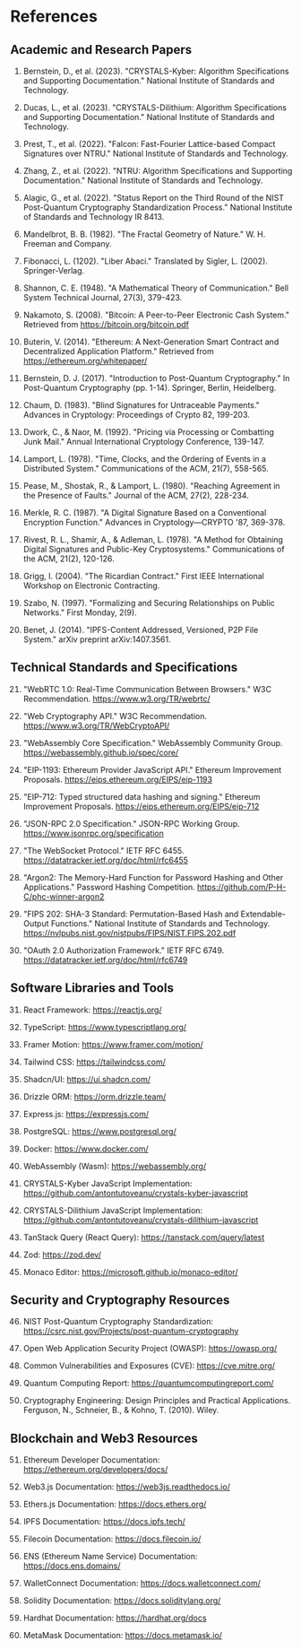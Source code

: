 # References

## Academic and Research Papers

1. Bernstein, D., et al. (2023). "CRYSTALS-Kyber: Algorithm Specifications and Supporting Documentation." National Institute of Standards and Technology.

2. Ducas, L., et al. (2023). "CRYSTALS-Dilithium: Algorithm Specifications and Supporting Documentation." National Institute of Standards and Technology.

3. Prest, T., et al. (2022). "Falcon: Fast-Fourier Lattice-based Compact Signatures over NTRU." National Institute of Standards and Technology.

4. Zhang, Z., et al. (2022). "NTRU: Algorithm Specifications and Supporting Documentation." National Institute of Standards and Technology.

5. Alagic, G., et al. (2022). "Status Report on the Third Round of the NIST Post-Quantum Cryptography Standardization Process." National Institute of Standards and Technology IR 8413.

6. Mandelbrot, B. B. (1982). "The Fractal Geometry of Nature." W. H. Freeman and Company.

7. Fibonacci, L. (1202). "Liber Abaci." Translated by Sigler, L. (2002). Springer-Verlag.

8. Shannon, C. E. (1948). "A Mathematical Theory of Communication." Bell System Technical Journal, 27(3), 379-423.

9. Nakamoto, S. (2008). "Bitcoin: A Peer-to-Peer Electronic Cash System." Retrieved from https://bitcoin.org/bitcoin.pdf

10. Buterin, V. (2014). "Ethereum: A Next-Generation Smart Contract and Decentralized Application Platform." Retrieved from https://ethereum.org/whitepaper/

11. Bernstein, D. J. (2017). "Introduction to Post-Quantum Cryptography." In Post-Quantum Cryptography (pp. 1-14). Springer, Berlin, Heidelberg.

12. Chaum, D. (1983). "Blind Signatures for Untraceable Payments." Advances in Cryptology: Proceedings of Crypto 82, 199-203.

13. Dwork, C., & Naor, M. (1992). "Pricing via Processing or Combatting Junk Mail." Annual International Cryptology Conference, 139-147.

14. Lamport, L. (1978). "Time, Clocks, and the Ordering of Events in a Distributed System." Communications of the ACM, 21(7), 558-565.

15. Pease, M., Shostak, R., & Lamport, L. (1980). "Reaching Agreement in the Presence of Faults." Journal of the ACM, 27(2), 228-234.

16. Merkle, R. C. (1987). "A Digital Signature Based on a Conventional Encryption Function." Advances in Cryptology—CRYPTO '87, 369-378.

17. Rivest, R. L., Shamir, A., & Adleman, L. (1978). "A Method for Obtaining Digital Signatures and Public-Key Cryptosystems." Communications of the ACM, 21(2), 120-126.

18. Grigg, I. (2004). "The Ricardian Contract." First IEEE International Workshop on Electronic Contracting.

19. Szabo, N. (1997). "Formalizing and Securing Relationships on Public Networks." First Monday, 2(9).

20. Benet, J. (2014). "IPFS-Content Addressed, Versioned, P2P File System." arXiv preprint arXiv:1407.3561.

## Technical Standards and Specifications

21. "WebRTC 1.0: Real-Time Communication Between Browsers." W3C Recommendation. https://www.w3.org/TR/webrtc/

22. "Web Cryptography API." W3C Recommendation. https://www.w3.org/TR/WebCryptoAPI/

23. "WebAssembly Core Specification." WebAssembly Community Group. https://webassembly.github.io/spec/core/

24. "EIP-1193: Ethereum Provider JavaScript API." Ethereum Improvement Proposals. https://eips.ethereum.org/EIPS/eip-1193

25. "EIP-712: Typed structured data hashing and signing." Ethereum Improvement Proposals. https://eips.ethereum.org/EIPS/eip-712

26. "JSON-RPC 2.0 Specification." JSON-RPC Working Group. https://www.jsonrpc.org/specification

27. "The WebSocket Protocol." IETF RFC 6455. https://datatracker.ietf.org/doc/html/rfc6455

28. "Argon2: The Memory-Hard Function for Password Hashing and Other Applications." Password Hashing Competition. https://github.com/P-H-C/phc-winner-argon2

29. "FIPS 202: SHA-3 Standard: Permutation-Based Hash and Extendable-Output Functions." National Institute of Standards and Technology. https://nvlpubs.nist.gov/nistpubs/FIPS/NIST.FIPS.202.pdf

30. "OAuth 2.0 Authorization Framework." IETF RFC 6749. https://datatracker.ietf.org/doc/html/rfc6749

## Software Libraries and Tools

31. React Framework: https://reactjs.org/

32. TypeScript: https://www.typescriptlang.org/

33. Framer Motion: https://www.framer.com/motion/

34. Tailwind CSS: https://tailwindcss.com/

35. Shadcn/UI: https://ui.shadcn.com/

36. Drizzle ORM: https://orm.drizzle.team/

37. Express.js: https://expressjs.com/

38. PostgreSQL: https://www.postgresql.org/

39. Docker: https://www.docker.com/

40. WebAssembly (Wasm): https://webassembly.org/

41. CRYSTALS-Kyber JavaScript Implementation: https://github.com/antontutoveanu/crystals-kyber-javascript

42. CRYSTALS-Dilithium JavaScript Implementation: https://github.com/antontutoveanu/crystals-dilithium-javascript

43. TanStack Query (React Query): https://tanstack.com/query/latest

44. Zod: https://zod.dev/

45. Monaco Editor: https://microsoft.github.io/monaco-editor/

## Security and Cryptography Resources

46. NIST Post-Quantum Cryptography Standardization: https://csrc.nist.gov/Projects/post-quantum-cryptography

47. Open Web Application Security Project (OWASP): https://owasp.org/

48. Common Vulnerabilities and Exposures (CVE): https://cve.mitre.org/

49. Quantum Computing Report: https://quantumcomputingreport.com/

50. Cryptography Engineering: Design Principles and Practical Applications. Ferguson, N., Schneier, B., & Kohno, T. (2010). Wiley.

## Blockchain and Web3 Resources

51. Ethereum Developer Documentation: https://ethereum.org/developers/docs/

52. Web3.js Documentation: https://web3js.readthedocs.io/

53. Ethers.js Documentation: https://docs.ethers.org/

54. IPFS Documentation: https://docs.ipfs.tech/

55. Filecoin Documentation: https://docs.filecoin.io/

56. ENS (Ethereum Name Service) Documentation: https://docs.ens.domains/

57. WalletConnect Documentation: https://docs.walletconnect.com/

58. Solidity Documentation: https://docs.soliditylang.org/

59. Hardhat Documentation: https://hardhat.org/docs

60. MetaMask Documentation: https://docs.metamask.io/